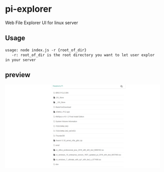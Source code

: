 # pi-explorer
Web File Explorer UI for linux server

## Usage
```
usage: node index.js -r {root_of_dir}
   -r: root_of_dir is the root directory you want to let user explor in your server
```

## preview
![alt tag](https://github.com/dista/pi-explorer/blob/master/pi-explorer-gif.gif?raw=true)
